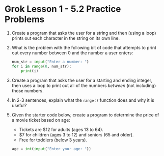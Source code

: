 # Grok Lesson 1 - 5.2 Practice Problems

1. Create a program that asks the user for a string and then (using a loop) prints out each character in the string on its own line.

2. What is the problem with the following bit of code that attempts to print out every number between 0 and the number a user enters:
    ```python
    num_str = input("Enter a number: ")
    for i in range(0, num_str):
        print(i)
    ```

3. Create a program that asks the user for a starting and ending integer, then uses a loop to print out all of the numbers _between_ (not including) those numbers.

4. In 2-3 sentences, explain what the `range()` function does and why it is useful?

5. Given the starter code below, create a program to determine the price of a movie ticket based on age:
    - Tickets are $12 for adults (ages 13 to 64).
    - $7 for children (ages 3 to 12) and seniors (65 and older).
    - Free for toddlers (below 3 years).

    ```python
    age = int(input("Enter your age: "))
    ```

